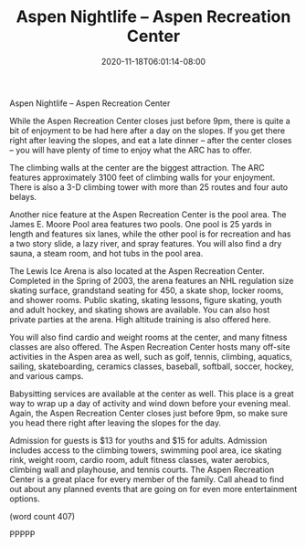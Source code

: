 ﻿---
title: "Aspen Nightlife – Aspen Recreation Center"
date: 2020-11-18T06:01:14-08:00
description: "aspen nightlife Tips for Web Success"
featured_image: "/images/aspen nightlife.jpg"
tags: ["aspen nightlife"]
---

Aspen Nightlife – Aspen Recreation Center

While the Aspen Recreation Center closes just 
before 9pm, there is quite a bit of enjoyment to be 
had here after a day on the slopes. If you get there 
right after leaving the slopes, and eat a late dinner 
– after the center closes – you will have plenty of 
time to enjoy what the ARC has to offer.

The climbing walls at the center are the biggest 
attraction. The ARC features approximately 3100 feet 
of climbing walls for your enjoyment. There is also a 
3-D climbing tower with more than 25 routes and four 
auto belays. 

Another nice feature at the Aspen Recreation Center 
is the pool area. The James E. Moore Pool area 
features two pools. One pool is 25 yards in length 
and features six lanes, while the other pool is for 
recreation and has a two story slide, a lazy river, and 
spray features. You will also find a dry sauna, a steam 
room, and hot tubs in the pool area.

The Lewis Ice Arena is also located at the Aspen 
Recreation Center. Completed in the Spring of 2003, 
the arena features an NHL regulation size skating 
surface, grandstand seating for 450, a skate shop, 
locker rooms, and shower rooms. Public skating, 
skating lessons, figure skating, youth and adult 
hockey, and skating shows are available. You can 
also host private parties at the arena. High altitude 
training is also offered here.

You will also find cardio and weight rooms at the 
center, and many fitness classes are also offered. 
The Aspen Recreation Center hosts many off-site 
activities in the Aspen area as well, such as golf, 
tennis, climbing, aquatics, sailing, skateboarding, 
ceramics classes, baseball, softball, soccer, 
hockey, and various camps. 

Babysitting services are available at the center as 
well. This place is a great way to wrap up a day of 
activity and wind down before your evening meal. 
Again, the Aspen Recreation Center closes just 
before 9pm, so make sure you head there right after 
leaving the slopes for the day.

Admission for guests is $13 for youths and $15 for 
adults. Admission includes access to the climbing 
towers, swimming pool area, ice skating rink, weight 
room, cardio room, adult fitness classes, water 
aerobics, climbing wall and playhouse, and tennis 
courts. The Aspen Recreation Center is a great place 
for every member of the family. Call ahead to find out 
about any planned events that are going on for even 
more entertainment options.

(word count 407)

PPPPP

